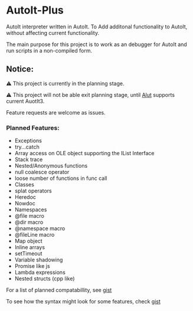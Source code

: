 # AutoIt-Plus
AutoIt interpreter written in AutoIt. To Add additonal functionality to AutoIt, without affecting current functionality.

The main purpose for this project is to work as an debugger for AutoIt and run scripts in a non-compiled form.

## Notice:
:warning: This project is currently in the planning stage.

:warning: This project will not be able exit planning stage, until [Alut](https://github.com/genius257/Ault) supports current AuotIt3.

Feature requests are welcome as issues.

### Planned Features:
* Exceptions
* try...catch
* Array access on OLE object supporting the IList Interface
* Stack trace
* Nested/Anonymous functions
* null coalesce operator
* loose number of functions in func call
* Classes
* splat operators
* Heredoc
* Nowdoc
* Namespaces
* @file macro
* @dir macro
* @namespace macro
* @fileLine macro
* Map object
* Inline arrays
* setTimeout
* Variable shadowing
* Promise like js
* Lambda expressions
* Nested structs (cpp like)

For a list of planned compatabillity, see [gist](https://gist.github.com/genius257/f9a58277a43a91b702618be33b4da796)

To see how the syntax might look for some features, check [gist](https://gist.github.com/genius257/825d650c92b399a1a40bcb617cf9c06c)
